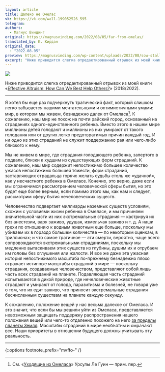 ```yaml
---
layout: article
title: Далеко не Омелас
vk: https://vk.com/wall-199052526_595
telegram: 
authors:
  - Магнус Виндинг
original: https://magnusvinding.com/2022/08/05/far-from-omelas/
translated_by: К. Кирдан
original_date:
  - "2022.08.05"
preview: https://magnusvinding.com/wp-content/uploads/2022/08/sow-stall-1.jpeg
excerpt: "Ниже приводится слегка отредактированный отрывок из моей книги «Effective Altruism: How Can We Best Help Others?» (2018/2022)."
---
```

<img src="https://magnusvinding.com/wp-content/uploads/2022/08/sow-stall-1.jpeg"/>

Ниже приводится слегка отредактированный отрывок из моей книги «[Effective Altruism: How Can We Best Help Others?](https://www.smashwords.com/books/view/874692)» (2018/2022).

---

Я хотел бы еще раз подчеркнуть трагический факт, который слишком легко забывается нашими мечтательными и оптимистичными умами: мир, в котором мы живем, безнадежно далек от Омеласа[^1]. К сожалению, наш мир не похож на почти райский город, основанный на страданиях одного-единственного ребенка. Вместо этого в нашем мире миллионы детей голодают и миллионы из них умирают от такого голодания или от других легко предотвратимых причин каждый год. И ни одно из этих страданий не служит поддержанию рая или чего-либо близкого к нему.

Мы не живем в мире, где страдания голодающего ребенка, запертого в подвале, близки к худшим из существующих форм страданий. К сожалению, наш мир содержит непостижимо большее количество ужасов непостижимо большей тяжести, форм страданий, заставляющих страдальца горячо желать судьбы столь же «удачной», как у несчастного ребенка в Омеласе. Конечно, это верно, даже если мы ограничимся рассмотрением человеческой сферы бытия, но это будет еще более верным, если помимо этого мы, как нам и следует, рассмотрим сферу бытия нечеловеческих существ.

Человечество подвергает миллиарды наземных существ условиям, схожим с условиями жизни ребенка в Омеласе, и мы причиняем значительной части из них экстремальные страдания — кастрируя их без анестезии, варя заживо, удушая, измельчая заживо и т. д. А наши грехи по отношению к водным животным еще больше, поскольку мы убиваем их в гораздо большем количестве — по некоторым оценкам, в триллионах; и что самое трагичное — эти смерти, вероятно, чаще всего сопровождаются экстремальными страданиями, поскольку мы медленно вытаскиваем этих существ из глубины, душим их и отрубаем им головы без оглушения или жалости. И все же даже эта ужасная история непостижимого масштаба по-прежнему безнадежно плохо отражает истинные масштабы страданий в мире — поскольку страдания, создаваемые человечеством, представляют собой лишь часть всех страданий на планете. Подавляющая часть страданий испытываются в дикой природе, где нечеловеческие животные страдают и умирают от голода, паразитизма и болезней, не говоря уже о том, что их едят заживо, что приносит экстремальные страдания бесчисленным существам на планете каждую секунду.

К сожалению, положение вещей у нас весьма далекое от Омеласа. И это значит, что если бы мы решили уйти из Омеласа, представляется невозможным защищать поддержку распространения нашего положения вещей или чего-то отдаленно похожего на него [за пределы планеты Земля](https://reducingsuffering.github.io/brian-tomasik-omelas-and-space-colonization.html). Масштабы страданий в мире необъятны и омрачают все. Наши приоритеты в отношении будущего должны учитывать эту реальность.

---

[^1]: См. «[‎Уходящие из Омеласа](https://ru.wikipedia.org/wiki/%D0%A3%D1%85%D0%BE%D0%B4%D1%8F%D1%89%D0%B8%D0%B5_%D0%B8%D0%B7_%D0%9E%D0%BC%D0%B5%D0%BB%D0%B0%D1%81%D0%B0)» Урсулы Ле Гуин — прим. пер.

{::options footnote_prefix="mvffo-" /}

